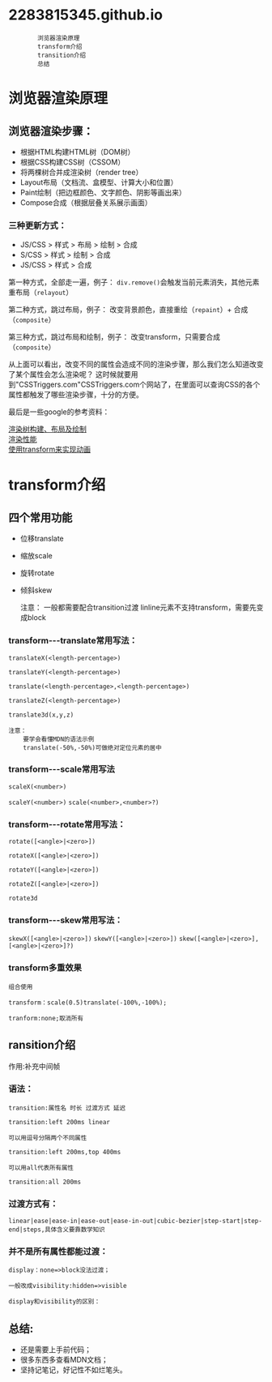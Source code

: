 # 2283815345.github.io
            浏览器渲染原理
            transform介绍
            transition介绍
            总结
           
   

# 浏览器渲染原理
## 浏览器渲染步骤：
* 根据HTML构建HTML树（DOM树）
* 根据CSS构建CSS树（CSSOM）
* 将两棵树合并成渲染树（render tree）
* Layout布局（文档流、盒模型、计算大小和位置）
* Paint绘制（把边框颜色、文字颜色、阴影等画出来）
* Compose合成（根据层叠关系展示画面）
    
### 三种更新方式：
* JS/CSS > 样式 > 布局 > 绘制 > 合成
* S/CSS > 样式 > 绘制 > 合成
* JS/CSS > 样式 > 合成
    
第一种方式，全部走一遍，例子： ```div.remove()```会触发当前元素消失，其他元素重布局（```relayout```）

第二种方式，跳过布局，例子： 改变背景颜色，直接重绘（```repaint```）+ 合成（```composite```）

第三种方式，跳过布局和绘制，例子： 改变transform，只需要合成（```composite```）


从上面可以看出，改变不同的属性会造成不同的渲染步骤，那么我们怎么知道改变了某个属性会怎么渲染呢？
这时候就要用到"CSSTriggers.com"CSSTriggers.com个网站了，在里面可以查询CSS的各个属性都触发了哪些渲染步骤，十分的方便。


最后是一些google的参考资料：

[渲染树构建、布局及绘制](https://developers.google.com/web/fundamentals/performance/critical-rendering-path/render-tree-construction)   
[渲染性能](https://developers.google.com/web/fundamentals/performance/rendering/)       
[使用transform来实现动画](https://developers.google.com/web/fundamentals/performance/rendering/stick-to-compositor-only-properties-and-manage-layer-count)


# transform介绍
  
## 四个常用功能
* 位移translate
* 缩放scale
* 旋转rotate
* 倾斜skew

    注意：
        一般都需要配合transition过渡
      linline元素不支持transform，需要先变成block
    
### transform---translate常用写法：
```translateX(<length-percentage>)```

```translateY(<length-percentage>)```

```translate(<length-percentage>,<length-percentage>)```

```translateZ(<length-percentage>)```

```translate3d(x,y,z)```
   
    注意：
        要学会看懂MDN的语法示例
        translate(-50%,-50%)可做绝对定位元素的居中
  
### transform---scale常用写法
```scaleX(<number>)```

```scaleY(<number>)```
```scale(<number>,<number>?)```

    
### transform---rotate常用写法：
```rotate([<angle>|<zero>])```

```rotateX([<angle>|<zero>])```

```rotateY([<angle>|<zero>])```

```rotateZ([<angle>|<zero>])```

```rotate3d```
       
    
### transform---skew常用写法：

        
```skewX([<angle>|<zero>])```
```skewY([<angle>|<zero>])```
```skew([<angle>|<zero>],[<angle>|<zero>]?)```
 
  
### transform多重效果

```组合使用```

```transform：scale(0.5)translate(-100%,-100%);```

```tranform:none;取消所有```
    
## ransition介绍
    
作用:补充中间帧

### 语法：
```transition:属性名 时长 过渡方式 延迟```

```transition:left 200ms linear```

```可以用逗号分隔两个不同属性```

```transition:left 200ms,top 400ms```

```可以用all代表所有属性```

```transition:all 200ms```

### 过渡方式有：
```linear|ease|ease-in|ease-out|ease-in-out|cubic-bezier|step-start|step-end|steps,具体含义要靠数学知识```

### 并不是所有属性都能过渡：

```display：none=>block没法过渡；```

```一般改成visibility:hidden=>visible```

```display和visibility的区别：```
   

##  总结:

* 还是需要上手前代码；
* 很多东西多查看MDN文档；
* 坚持记笔记，好记性不如烂笔头。
